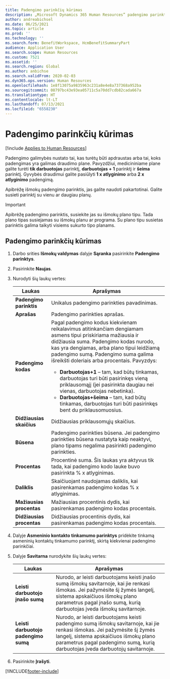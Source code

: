 ```yaml
---
title: Padengimo parinkčių kūrimas
description: „Microsoft Dynamics 365 Human Resources” padengimo parinktys yra padengimo lygiai, skirti išmokų plano ar programos dalyviams išrinkti.
author: andreabichsel
ms.date: 06/25/2021
ms.topic: article
ms.prod: ''
ms.technology: ''
ms.search.form: BenefitWorkspace, HcmBenefitSummaryPart
audience: Application User
ms.search.scope: Human Resources
ms.custom: 7521
ms.assetid: ''
ms.search.region: Global
ms.author: anbichse
ms.search.validFrom: 2020-02-03
ms.dyn365.ops.version: Human Resources
ms.openlocfilehash: 1e8f13075a9835963c231a8e4e8a737368a952ba
ms.sourcegitcommit: 08797bc43e93ea05711c5a70dd7cdb82cada667a
ms.translationtype: HT
ms.contentlocale: lt-LT
ms.lasthandoff: 07/13/2021
ms.locfileid: "6558230"
---
```

# <a name="create-coverage-options"></a>Padengimo parinkčių kūrimas

[!include [Applies to Human Resources](../includes/applies-to-hr.md)]

Padengimo galimybės nustato tai, kas turėtų būti apdraustas arba tai, koks padengimas yra galimas draudimo plane. Pavyzdžiui, medicininiame plane galite turėti **tik darbuotojas** parinktį, **darbuotojas + 1** parinktį ir **šeima** parinktį. Gyvybės draudimui galite pasiūlyti **1 x atlyginimo** arba **2 x atlyginimo** padengimą.

Apibrėžę išmokų padengimo parinktis, jas galite naudoti pakartotinai. Galite susieti parinktį su vienu ar daugiau planų.

> [!IMPORTANT]
> Apibrėžę padengimo parinktis, susiekite jas su išmokų plano tipu. Tada plano tipas susiejamas su išmokų planu ar programa. Su plano tipu susietas parinktis galima taikyti visiems sukurto tipo planams.

## <a name="create-coverage-options"></a>Padengimo parinkčių kūrimas
1. Darbo srities **Išmokų valdymas** dalyje **Sąranka** pasirinkite **Padengimo parinktys**.

2. Pasirinkite **Naujas**.

3. Nurodyti šių laukų vertes:

   | Laukas | Aprašymas |
   | --- | --- |
   | **Padengimo parinktis** | Unikalus padengimo parinkties pavadinimas. |
   | **Aprašas** | Padengimo parinkties aprašas. |
   | **Padengimo kodas** | Pagal padengimo kodus kiekvienam reikalavimus atitinkančiam dengiamam asmens tipui priskiriama mažiausia ir didžiausia suma. Padengimo kodas nurodo, kas yra dengiamas, arba plano tipui leidžiamą padengimo sumą. Padengimo suma galima išreikšti doleriais arba procentais. Pavyzdys:<ul><li>**Darbuotojas+1** – tam, kad būtų tinkamas, darbuotojas turi būti pasirinkęs vieną priklausomąjį (jei pasirinkta daugiau nei vienas, darbuotojas nebetinka).</li><li>**Darbuotojas+šeima** – tam, kad būtų tinkamas, darbuotojas turi būti pasirinkęs bent du priklausomuosius.</li></ul> |
   | **Didžiausias skaičius** | Didžiausias priklausomųjų skaičius. |
   | **Būsena** | Padengimo parinkties būsena. Jei padengimo parinkties būsena nustatyta kaip neaktyvi, plano tipams negalima pasirinkti padengimo parinkties. |
   | **Procentas** | Procentinė suma. Šis laukas yra aktyvus tik tada, kai padengimo kodo lauke buvo pasirinkta % x atlyginimas. |
   | **Daliklis** | Skaičiuojant naudojamas daliklis, kai pasirenkamas padengimo kodas % x atlyginimas. |
   | **Mažiausias procentas** | Mažiausias procentinis dydis, kai pasirenkamas padengimo kodas procentais. |
   | **Didžiausias procentas** | Didžiausias procentinis dydis, kai pasirenkamas padengimo kodas procentais. |

4. Dalyje **Asmeninio kontakto tinkamumo parinktys** pridėkite tinkamą asmeninių kontaktų tinkamumo parinktį, skirtą kiekvienai padengimo parinkčiai.

5. Dalyje **Savitarna** nurodykite šių laukų vertes:

   | Laukas | Aprašymas |
   | --- | --- |
   | **Leisti darbuotojo įnašo sumą** | Nurodo, ar leisti darbuotojams keisti įnašo sumą išmokų savitarnoje, kai jie renkasi išmokas. Jei pažymėsite šį žymės langelį, sistema apskaičiuos išmokų plano parametrus pagal įnašo sumą, kurią darbuotojas įveda išmokų savitarnoje. |
   | **Leisti darbuotojo padengimo sumą** | Nurodo, ar leisti darbuotojams keisti padengimo sumą išmokų savitarnoje, kai jie renkasi išmokas. Jei pažymėsite šį žymės langelį, sistema apskaičiuos išmokų plano parametrus pagal padengimo sumą, kurią darbuotojas įveda darbuotojų savitarnoje. |

6. Pasirinkite **Įrašyti**. 


[!INCLUDE[footer-include](../includes/footer-banner.md)]
